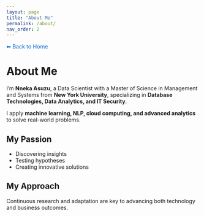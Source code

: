 ```yaml
---
layout: page
title: "About Me"
permalink: /about/
nav_order: 2
---
```



<a href="/" style="text-decoration: none; color: #0366d6;">⬅ Back to Home</a>

# About Me

I’m **Nneka Asuzu**, a Data Scientist with a Master of Science in Management and Systems from **New York University**, specializing in **Database Technologies, Data Analytics, and IT Security**.

I apply **machine learning, NLP, cloud computing, and advanced analytics** to solve real-world problems.

## My Passion
- Discovering insights  
- Testing hypotheses  
- Creating innovative solutions

## My Approach
Continuous research and adaptation are key to advancing both technology and business outcomes.

